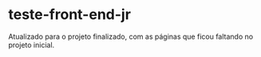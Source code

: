 # teste-front-end-jr

Atualizado para o projeto finalizado, com as páginas que ficou faltando no projeto inicial.
